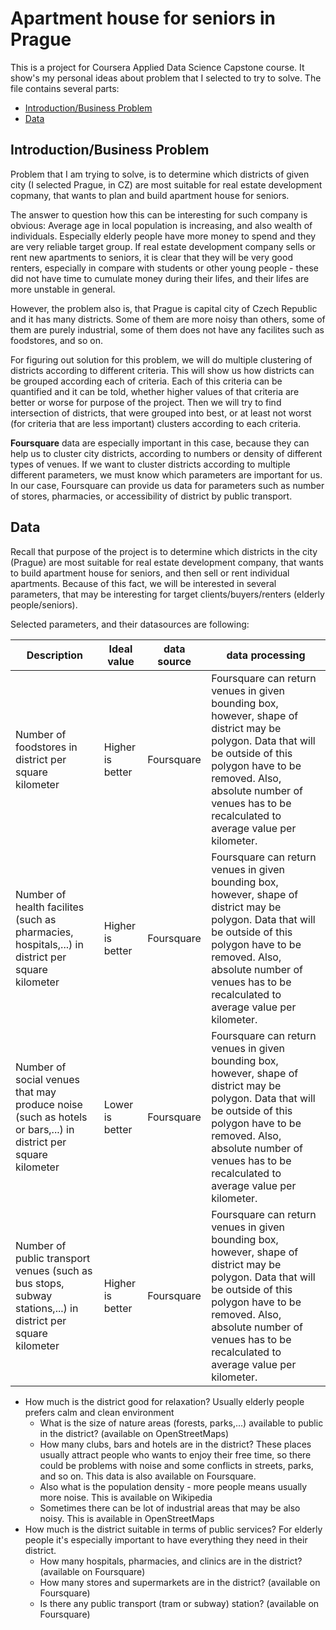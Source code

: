 # Apartment house for seniors in Prague
This is a project for Coursera Applied Data Science Capstone course. It show's my personal ideas about problem that I selected to try to solve. The file contains several parts:
  - [Introduction/Business Problem](#intro)
  - [Data](#Data)

<h2 id="intro">Introduction/Business Problem </h2>
Problem that I am trying to solve, is to determine which districts of given city (I selected Prague, in CZ) are most suitable for real estate development copmany, that wants to plan and build apartment house for seniors.

The answer to question how this can be interesting for such company is obvious: Average age in local population is increasing, and also wealth of individuals. Especially elderly people have more money to spend and they are very reliable target group. If real estate development company sells or rent new apartments to seniors, it is clear that they will be very good renters, especially in compare with students or other young people - these did not have time to cumulate money during their lifes, and their lifes are more unstable in general.

However, the problem also is, that Prague is capital city of Czech Republic and it has many districts. Some of them are more noisy than others, some of them are purely industrial, some of them does not have any facilites such as foodstores, and so on.

For figuring out solution for this problem, we will do multiple clustering of districts according to different criteria. This will show us how districts can be grouped according each of criteria. Each of this criteria can be quantified and it can be told, whether higher values of that criteria are better or worse for purpose of the project. Then we will try to find intersection of districts, that were grouped into best, or at least not worst (for criteria that are less important) clusters according to each criteria.

__Foursquare__ data are especially important in this case, because they can help us to cluster city districts, according to numbers or density of different types of venues. If we want to cluster districts according to multiple different parameters, we must know which parameters are important for us. In our case, Foursquare can provide us data for parameters such as number of stores, pharmacies, or accessibility of district by public transport.

## Data
Recall that purpose of the project is to determine which districts in the city (Prague) are most suitable for real estate development company, that wants to build apartment house for seniors, and then sell or rent individual apartments. Because of this fact, we will be interested in several parameters, that may be interesting for target clients/buyers/renters (elderly people/seniors).

Selected parameters, and their datasources are following:

Description | Ideal value | data source | data processing
--- | --- | --- | ---
Number of foodstores in district per square kilometer | Higher is better | Foursquare | Foursquare can return venues in given bounding box, however, shape of district may be polygon. Data that will be outside of this polygon have to be removed. Also, absolute number of venues has to be recalculated to average value per kilometer.
Number of health facilites (such as pharmacies, hospitals,...) in district per square kilometer | Higher is better | Foursquare | Foursquare can return venues in given bounding box, however, shape of district may be polygon. Data that will be outside of this polygon have to be removed. Also, absolute number of venues has to be recalculated to average value per kilometer.
Number of social venues that may produce noise (such as hotels or bars,...) in district per square kilometer | Lower is better | Foursquare | Foursquare can return venues in given bounding box, however, shape of district may be polygon. Data that will be outside of this polygon have to be removed. Also, absolute number of venues has to be recalculated to average value per kilometer.
Number of public transport venues (such as bus stops, subway stations,...) in district per square kilometer | Higher is better | Foursquare | Foursquare can return venues in given bounding box, however, shape of district may be polygon. Data that will be outside of this polygon have to be removed. Also, absolute number of venues has to be recalculated to average value per kilometer.

  - How much is the district good for relaxation? Usually elderly people prefers calm and clean environment
     - What is the size of nature areas (forests, parks,...) available to public in the district? (available on OpenStreetMaps)
     - How many clubs, bars and hotels are in the district? These places usually attract people who wants to enjoy their free time, so there could be problems with noise and some conflicts in streets, parks, and so on. This data is also available on Foursquare.
     - Also what is the population density - more people means usually more noise. This is available on Wikipedia
     - Sometimes there can be lot of industrial areas that may be also noisy. This is available in OpenStreetMaps
 - How much is the district suitable in terms of public services? For elderly people it's especially important to have everything they need in their district.
     - How many hospitals, pharmacies, and clinics are in the district? (available on Foursquare)
     - How many stores and supermarkets are in the district? (available on Foursquare)
     - Is there any public transport (tram or subway) station? (available on Foursquare)
